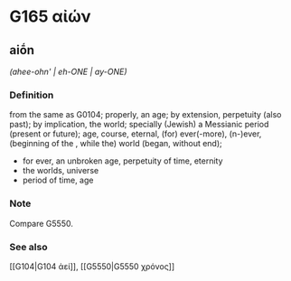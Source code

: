 # G165 αἰών

## aiṓn

_(ahee-ohn' | eh-ONE | ay-ONE)_

### Definition

from the same as G0104; properly, an age; by extension, perpetuity (also past); by implication, the world; specially (Jewish) a Messianic period (present or future); age, course, eternal, (for) ever(-more), (n-)ever, (beginning of the , while the) world (began, without end); 

- for ever, an unbroken age, perpetuity of time, eternity
- the worlds, universe
- period of time, age

### Note

Compare G5550.

### See also

[[G104|G104 ἀεί]], [[G5550|G5550 χρόνος]]
